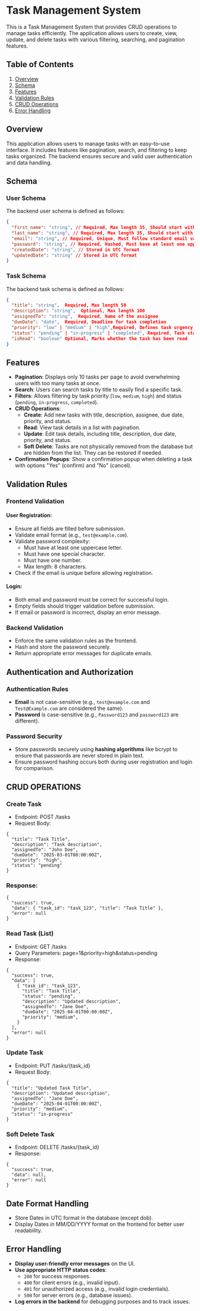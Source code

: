 # Task Management System

This is a Task Management System that provides CRUD operations to manage tasks efficiently. The application allows users to create, view, update, and delete tasks with various filtering, searching, and pagination features.

## Table of Contents
1. [Overview](#overview)
2. [Schema](#schema)
3. [Features](#features)
4. [Validation Rules](#validation-rules)
5. [CRUD Operations](#crud-operations)
6. [Error Handling](#error-handling)

## Overview

This application allows users to manage tasks with an easy-to-use interface. It includes features like pagination, search, and filtering to keep tasks organized. The backend ensures secure and valid user authentication and data handling.

## Schema

### User Schema

The backend user schema is defined as follows:

```json
{
  "first_name": "string", // Required, Max length 35, Should start with alphabets only  
  "last_name": "string", // Required, Max length 35, Should start with alphabets only  
  "email": "string", // Required, Unique, Must follow standard email validation  
  "password": "string", // Required, Hashed, Must have at least one uppercase, one special character, one number, and max length 8  
  "createdDate": "string", // Stored in UTC format  
  "updatedDate": "string" // Stored in UTC format
}
```

###  Task Schema
The backend task schema is defined as follows:
```json
{
  "title": "string",  Required, Max length 50  
  "description": "string",  Optional, Max length 100  
  "assignedTo": "string",  Required, Name of the assignee  
  "dueDate": "date",  Required, Deadline for task completion  
  "priority": "low" | "medium" | "high",Required, Defines task urgency  
  "status": "pending" | "in-progress" | "completed", Required, Task status  
  "isRead": "boolean" Optional, Marks whether the task has been read
}
```


## Features

- **Pagination**: Displays only 10 tasks per page to avoid overwhelming users with too many tasks at once.
- **Search**: Users can search tasks by title to easily find a specific task.
- **Filters**: Allows filtering by task priority (`low`, `medium`, `high`) and status (`pending`, `in-progress`, `completed`).
- **CRUD Operations**:
  - **Create**: Add new tasks with title, description, assignee, due date, priority, and status.
  - **Read**: View task details in a list with pagination.
  - **Update**: Edit task details, including title, description, due date, priority, and status.
  - **Soft Delete**: Tasks are not physically removed from the database but are hidden from the list. They can be restored if needed.
- **Confirmation Popups**: Show a confirmation popup when deleting a task with options "Yes" (confirm) and "No" (cancel).

## Validation Rules

### Frontend Validation

#### User Registration:
- Ensure all fields are filled before submission.
- Validate email format (e.g., `test@example.com`).
- Validate password complexity:
  - Must have at least one uppercase letter.
  - Must have one special character.
  - Must have one number.
  - Max length: 8 characters.
- Check if the email is unique before allowing registration.

#### Login:
- Both email and password must be correct for successful login.
- Empty fields should trigger validation before submission.
- If email or password is incorrect, display an error message.

### Backend Validation
- Enforce the same validation rules as the frontend.
- Hash and store the password securely.
- Return appropriate error messages for duplicate emails.



## Authentication and Authorization

### Authentication Rules
- **Email** is not case-sensitive (e.g., `test@example.com` and `Test@Example.com` are considered the same).
- **Password** is case-sensitive (e.g., `Password123` and `password123` are different).

### Password Security
- Store passwords securely using **hashing algorithms** like bcrypt to ensure that passwords are never stored in plain text.
- Ensure password hashing occurs both during user registration and login for comparison.

## CRUD OPERATIONS

### Create Task
- Endpoint: POST /tasks
- Request Body:
```
{
  "title": "Task Title",
  "description": "Task description",
  "assignedTo": "John Doe",
  "dueDate": "2025-03-01T00:00:00Z",
  "priority": "high",
  "status": "pending"
}
```
### Response:
```
{
  "success": true,
  "data": { "task_id": "task_123", "title": "Task Title" },
  "error": null
}
```
### Read Task (List)
- Endpoint: GET /tasks
- Query Parameters: page=1&priority=high&status=pending
- Response:
```
{
  "success": true,
  "data": [
    { "task_id": "task_123",
      "title": "Task Title",
      "status": "pending",
      "description": "Updated description",
      "assignedTo": "Jane Doe",
      "dueDate": "2025-04-01T00:00:00Z",
      "priority": "medium",
    }
  ],
  "error": null
}
```
### Update Task
- Endpoint: PUT /tasks/{task_id}
- Request Body:
```
{
  "title": "Updated Task Title",
  "description": "Updated description",
  "assignedTo": "Jane Doe",
  "dueDate": "2025-04-01T00:00:00Z",
  "priority": "medium",
  "status": "in-progress"
}
```
### Soft Delete Task
- Endpoint: DELETE /tasks/{task_id}
- Response:
```
{
  "success": true,
  "data": null,
  "error": null
}
```


## Date Format Handling
- Store Dates in UTC format in the database (except dob).
- Display Dates in MM/DD/YYYY format on the frontend for better user readability.


## Error Handling

- **Display user-friendly error messages** on the UI.
- **Use appropriate HTTP status codes**:
  - `200` for success responses.
  - `400` for client errors (e.g., invalid input).
  - `401` for unauthorized access (e.g., invalid login credentials).
  - `500` for server errors (e.g., database issues).
- **Log errors in the backend** for debugging purposes and to track issues.


